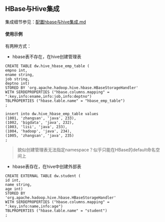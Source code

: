 ## HBase与Hive集成

集成细节参见：[配置hbase与hive集成.md](../环境搭建/hbase/配置hbase与hive集成.md)

#### 使用示例
有两种方式：
- hbase表不存在，在hive创建管理表
```
CREATE TABLE dw.hive_hbase_emp_table (
empno int,
ename string,
job string,
deptno int)
STORED BY 'org.apache.hadoop.hive.hbase.HBaseStorageHandler'
WITH SERDEPROPERTIES ("hbase.columns.mapping" = ":key,info:ename,info:job,info:deptno")
TBLPROPERTIES ("hbase.table.name" = "hbase_emp_table")
;

insert into dw.hive_hbase_emp_table values 
(1001, 'zhangsan', 'java', 233),
(1002, 'bigdata', 'java', 232),
(1003, 'lisi', 'java', 233),
(1004, 'hadoop', 'java', 234),
(1005, 'zhangsan', 'java', 235)
;
```
> 貌似创建管理表无法指定namespace？似乎只能在HBase的default命名空间上


- hbase表存在，在hive中创建外部表
```
CREATE EXTERNAL TABLE dw.student (
id int,
name string,
age int)
STORED BY 
'org.apache.hadoop.hive.hbase.HBaseStorageHandler'
WITH SERDEPROPERTIES ("hbase.columns.mapping" = 
":key,info:name,info:age") 
TBLPROPERTIES ("hbase.table.name" = "student")
;

```
